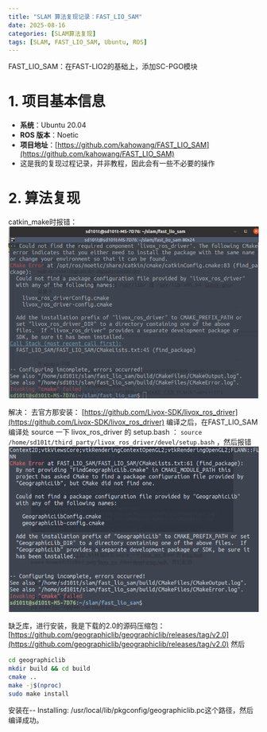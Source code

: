 ```yaml
---
title: "SLAM 算法复现记录：FAST_LIO_SAM"
date: 2025-08-16
categories: [SLAM算法复现]
tags: [SLAM, FAST_LIO_SAM, Ubuntu, ROS]
---
```


FAST_LIO_SAM：在FAST-LIO2的基础上，添加SC-PGO模块

# 1. 项目基本信息

- **系统**：Ubuntu 20.04  
- **ROS 版本**：Noetic  
- **项目地址**：[https://github.com/kahowang/FAST_LIO_SAM](https://github.com/kahowang/FAST_LIO_SAM)
- 这是我的复现过程记录，并非教程，因此会有一些不必要的操作

# 2. 算法复现

catkin_make时报错：
![catkin_make结果](/assets/images/FAST_LIO_SAM_image1.png)

解决：
去官方那安装： [https://github.com/Livox-SDK/livox_ros_driver](https://github.com/Livox-SDK/livox_ros_driver)
编译之后，在FAST_LIO_SAM编译处 source 一下 livox_ros_driver 的 setup.bash ：
`source /home/sd101t/third_party/livox_ros_driver/devel/setup.bash` ，然后报错
![catkin_make结果](/assets/images/FAST_LIO_SAM_image2.png)

缺乏库，进行安装，我是下载的2.0的源码压缩包：[https://github.com/geographiclib/geographiclib/releases/tag/v2.0](https://github.com/geographiclib/geographiclib/releases/tag/v2.0)
然后
```bash
cd geographiclib
mkdir build && cd build
cmake ..
make -j$(nproc)
sudo make install
```

安装在-- Installing: /usr/local/lib/pkgconfig/geographiclib.pc这个路径，然后编译成功。